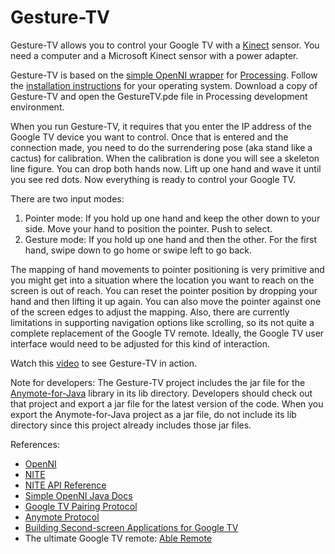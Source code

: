 Gesture-TV
==========

<p>Gesture-TV allows you to control your Google TV with a <a href="http://www.xbox.com/en-US/KINECT">Kinect</a> sensor.
You need a computer and a Microsoft Kinect sensor with a power adapter.</p>

<p>Gesture-TV is based on the <a href="https://code.google.com/p/simple-openni/">simple OpenNI wrapper</a> for <a href="http://processing.org/download/">Processing</a>.
Follow the <a href="https://code.google.com/p/simple-openni/wiki/Installation">installation instructions</a> for your operating system.
Download a copy of Gesture-TV and open the GestureTV.pde file in Processing development environment.
</p>

<p>When you run Gesture-TV, it requires that you enter the IP address of the Google TV device you want to control. 
Once that is entered and the connection made, you need to do the surrendering pose (aka stand like a cactus) for calibration. 
When the calibration is done you will see a skeleton line figure. You can drop both hands now.
Lift up one hand and wave it until you see red dots. Now everything is ready to control your Google TV.
</p>

<p>There are two input modes:
<ol>
<li>Pointer mode: If you hold up one hand and keep the other down to your side. Move your hand to position the pointer. Push to select.</li>
<li>Gesture mode: If you hold up one hand and then the other. For the first hand, swipe down to go home or swipe left to go back.</li>
</ol></p>

<p>The mapping of hand movements to pointer positioning is very primitive and you might get into a situation where the location you want to reach on the screen is out of reach.
You can reset the pointer position by dropping your hand and then lifting it up again. You can also move the pointer against one of the screen edges to adjust the mapping.
Also, there are currently limitations in supporting navigation options like scrolling, so its not quite a complete replacement of the Google TV remote.
Ideally, the Google TV user interface would need to be adjusted for this kind of interaction.
</p>

<p>Watch this <a href="https://www.youtube.com/watch?v=XnU8W35WL5Q&feature=player_embedded">video</a> to see Gesture-TV in action.</p>

<p>Note for developers: The Gesture-TV project includes the jar file for the <a href="https://github.com/entertailion/Anymote-for-Java">Anymote-for-Java</a> library in its lib directory. 
Developers should check out that project and export a jar file for the latest version of the code. 
When you export the Anymote-for-Java project as a jar file, do not include its lib directory since this project already includes those jar files.</p>

<p>References:
<ul>
<li><a href="http://www.openni.org/">OpenNI</a></li>
<li><a href="http://www.primesense.com/?p=515">NITE</a></li>
<li><a href="http://kinectcar.ronsper.com/docs/nite/index.html">NITE API Reference</a></li>
<li><a href="http://simple-openni.googlecode.com/svn/trunk/SimpleOpenNI/dist/all/SimpleOpenNI/documentation/index.html">Simple OpenNI Java Docs</a></li>
<li><a href="https://developers.google.com/tv/remote/docs/pairing">Google TV Pairing Protocol</a></li>
<li><a href="https://code.google.com/p/anymote-protocol/">Anymote Protocol</a></li>
<li><a href="https://developers.google.com/tv/remote/docs/developing">Building Second-screen Applications for Google TV</a></li>
<li>The ultimate Google TV remote: <a href="https://play.google.com/store/apps/details?id=com.entertailion.android.remote">Able Remote</a></li>
</ul>
</p>